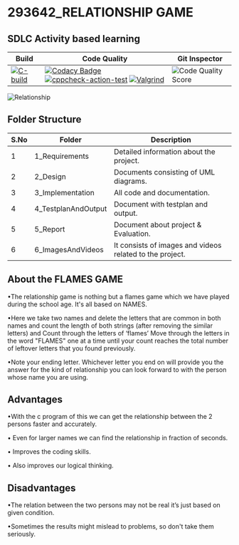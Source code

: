 # 293642_RELATIONSHIP GAME
##  SDLC Activity based learning
Build | Code Quality | Git Inspector
------|--------------|--------------
[![C-build](https://github.com/Akhildodda451/ltts293642/actions/workflows/c-build.yml/badge.svg)](https://github.com/Akhildodda451/ltts293642/actions/workflows/c-build.yml)| [![Codacy Badge](https://app.codacy.com/project/badge/Grade/9d5d5006d8c04e06b4973c5d7a052e85)](https://www.codacy.com/gh/Akhildodda451/ltts293642/dashboard?utm_source=github.com&amp;utm_medium=referral&amp;utm_content=Akhildodda451/ltts293642&amp;utm_campaign=Badge_Grade)       [![cppcheck-action-test](https://github.com/Akhildodda451/ltts293642/actions/workflows/cppcheck.yml/badge.svg)](https://github.com/Akhildodda451/ltts293642/actions/workflows/cppcheck.yml)        [![Valgrind](https://github.com/Akhildodda451/ltts293642/actions/workflows/Valgrind.yml/badge.svg)](https://github.com/Akhildodda451/ltts293642/actions/workflows/Valgrind.yml)|![Code Quality Score](https://www.code-inspector.com/project/21339/score/svg)

![Relationship ](https://user-images.githubusercontent.com/80577252/114980643-615c4d00-9eaa-11eb-976f-cb76d64f33ee.jpeg)
## Folder Structure
S.No| Folder |Description
----|--------|-----------
1   |1_Requirements| Detailed information about the project.
2   |2_Design      | Documents consisting of UML diagrams.
3   |3_Implementation| All code and documentation.
4   |4_TestplanAndOutput| Document with testplan and output.
5   |5_Report           | Document about project & Evaluation.
6   |6_ImagesAndVideos  | It consists of images and videos related to the project.
## About the FLAMES GAME
  •The relationship game is nothing but a flames game which we have played during the school age. It's all based on NAMES.
  
  •Here we take two names and delete the letters that are common in both names and count the length of both strings (after removing the similar letters) and
    Count through the letters of ‘flames’ Move through the letters in the word "FLAMES" one at a time until your count reaches the total number of leftover letters
    that you found previously.
    
  •Note your ending letter. Whichever letter you end on will provide you the answer for the kind of relationship you can look forward to with the person
      whose name you are using.
## Advantages
   •With the c program of this we can get the relationship between the 2 persons faster and accurately.
  
   • Even for larger names we can find the relationship in fraction of seconds.
   
   • Improves the coding skills.
   
   • Also improves our logical thinking.
## Disadvantages
  •The relation between the two persons may not be real it’s just based on given condition.
  
  •Sometimes the results might mislead to problems, so don't take them seriously.
